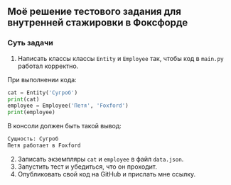## Моё решение тестового задания для внутренней стажировки в Фоксфорде



### Суть задачи
1. Написать классы классы `Entity` и `Employee` так, чтобы код в `main.py` работал корректно.

При выполнении кода:
```python
cat = Entity('Сугроб')
print(cat)
employee = Employee('Петя', 'Foxford')
print(employee)
```

 В консоли должен быть такой вывод:
```bash
Сущность: Сугроб
Петя работает в Foxford
```
2. Записать экземпляры `cat` и `employee` в файл `data.json`.
3. Запустить тест и убедиться, что он проходит.
4. Опубликовать свой код на GitHub и прислать мне ссылку.